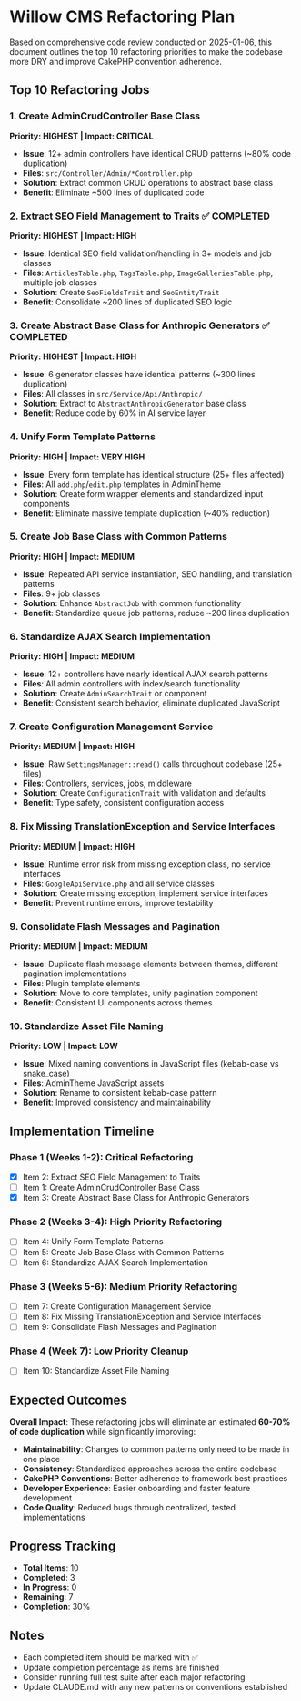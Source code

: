 # Willow CMS Refactoring Plan

Based on comprehensive code review conducted on 2025-01-06, this document outlines the top 10 refactoring priorities to make the codebase more DRY and improve CakePHP convention adherence.

## Top 10 Refactoring Jobs

### 1. **Create AdminCrudController Base Class** 
**Priority: HIGHEST | Impact: CRITICAL**
- **Issue**: 12+ admin controllers have identical CRUD patterns (~80% code duplication)
- **Files**: `src/Controller/Admin/*Controller.php`
- **Solution**: Extract common CRUD operations to abstract base class
- **Benefit**: Eliminate ~500 lines of duplicated code

### 2. **Extract SEO Field Management to Traits** ✅ COMPLETED
**Priority: HIGHEST | Impact: HIGH**
- **Issue**: Identical SEO field validation/handling in 3+ models and job classes
- **Files**: `ArticlesTable.php`, `TagsTable.php`, `ImageGalleriesTable.php`, multiple job classes
- **Solution**: Create `SeoFieldsTrait` and `SeoEntityTrait`
- **Benefit**: Consolidate ~200 lines of duplicated SEO logic

### 3. **Create Abstract Base Class for Anthropic Generators** ✅ COMPLETED
**Priority: HIGHEST | Impact: HIGH**
- **Issue**: 6 generator classes have identical patterns (~300 lines duplication)
- **Files**: All classes in `src/Service/Api/Anthropic/`
- **Solution**: Extract to `AbstractAnthropicGenerator` base class
- **Benefit**: Reduce code by 60% in AI service layer

### 4. **Unify Form Template Patterns**
**Priority: HIGH | Impact: VERY HIGH**
- **Issue**: Every form template has identical structure (25+ files affected)
- **Files**: All `add.php`/`edit.php` templates in AdminTheme
- **Solution**: Create form wrapper elements and standardized input components
- **Benefit**: Eliminate massive template duplication (~40% reduction)

### 5. **Create Job Base Class with Common Patterns**
**Priority: HIGH | Impact: MEDIUM**
- **Issue**: Repeated API service instantiation, SEO handling, and translation patterns
- **Files**: 9+ job classes
- **Solution**: Enhance `AbstractJob` with common functionality
- **Benefit**: Standardize queue job patterns, reduce ~200 lines duplication

### 6. **Standardize AJAX Search Implementation**
**Priority: HIGH | Impact: MEDIUM** 
- **Issue**: 12+ controllers have nearly identical AJAX search patterns
- **Files**: All admin controllers with index/search functionality
- **Solution**: Create `AdminSearchTrait` or component
- **Benefit**: Consistent search behavior, eliminate duplicated JavaScript

### 7. **Create Configuration Management Service**
**Priority: MEDIUM | Impact: HIGH**
- **Issue**: Raw `SettingsManager::read()` calls throughout codebase (25+ files)
- **Files**: Controllers, services, jobs, middleware
- **Solution**: Create `ConfigurationTrait` with validation and defaults
- **Benefit**: Type safety, consistent configuration access

### 8. **Fix Missing TranslationException and Service Interfaces**
**Priority: MEDIUM | Impact: HIGH**
- **Issue**: Runtime error risk from missing exception class, no service interfaces
- **Files**: `GoogleApiService.php` and all service classes
- **Solution**: Create missing exception, implement service interfaces
- **Benefit**: Prevent runtime errors, improve testability

### 9. **Consolidate Flash Messages and Pagination**
**Priority: MEDIUM | Impact: MEDIUM**
- **Issue**: Duplicate flash message elements between themes, different pagination implementations
- **Files**: Plugin template elements
- **Solution**: Move to core templates, unify pagination component
- **Benefit**: Consistent UI components across themes

### 10. **Standardize Asset File Naming**
**Priority: LOW | Impact: LOW**
- **Issue**: Mixed naming conventions in JavaScript files (kebab-case vs snake_case)
- **Files**: AdminTheme JavaScript assets
- **Solution**: Rename to consistent kebab-case pattern
- **Benefit**: Improved consistency and maintainability

## Implementation Timeline

### **Phase 1** (Weeks 1-2): Critical Refactoring
- [x] Item 2: Extract SEO Field Management to Traits
- [ ] Item 1: Create AdminCrudController Base Class
- [x] Item 3: Create Abstract Base Class for Anthropic Generators

### **Phase 2** (Weeks 3-4): High Priority Refactoring
- [ ] Item 4: Unify Form Template Patterns
- [ ] Item 5: Create Job Base Class with Common Patterns
- [ ] Item 6: Standardize AJAX Search Implementation

### **Phase 3** (Weeks 5-6): Medium Priority Refactoring
- [ ] Item 7: Create Configuration Management Service
- [ ] Item 8: Fix Missing TranslationException and Service Interfaces
- [ ] Item 9: Consolidate Flash Messages and Pagination

### **Phase 4** (Week 7): Low Priority Cleanup
- [ ] Item 10: Standardize Asset File Naming

## Expected Outcomes

**Overall Impact**: These refactoring jobs will eliminate an estimated **60-70% of code duplication** while significantly improving:

- **Maintainability**: Changes to common patterns only need to be made in one place
- **Consistency**: Standardized approaches across the entire codebase
- **CakePHP Conventions**: Better adherence to framework best practices
- **Developer Experience**: Easier onboarding and faster feature development
- **Code Quality**: Reduced bugs through centralized, tested implementations

## Progress Tracking

- **Total Items**: 10
- **Completed**: 3
- **In Progress**: 0
- **Remaining**: 7
- **Completion**: 30%

## Notes

- Each completed item should be marked with ✅
- Update completion percentage as items are finished
- Consider running full test suite after each major refactoring
- Update CLAUDE.md with any new patterns or conventions established